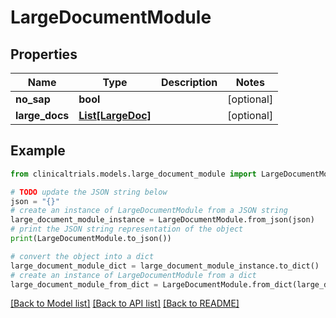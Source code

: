 # LargeDocumentModule


## Properties

Name | Type | Description | Notes
------------ | ------------- | ------------- | -------------
**no_sap** | **bool** |  | [optional] 
**large_docs** | [**List[LargeDoc]**](LargeDoc.md) |  | [optional] 

## Example

```python
from clinicaltrials.models.large_document_module import LargeDocumentModule

# TODO update the JSON string below
json = "{}"
# create an instance of LargeDocumentModule from a JSON string
large_document_module_instance = LargeDocumentModule.from_json(json)
# print the JSON string representation of the object
print(LargeDocumentModule.to_json())

# convert the object into a dict
large_document_module_dict = large_document_module_instance.to_dict()
# create an instance of LargeDocumentModule from a dict
large_document_module_from_dict = LargeDocumentModule.from_dict(large_document_module_dict)
```
[[Back to Model list]](../README.md#documentation-for-models) [[Back to API list]](../README.md#documentation-for-api-endpoints) [[Back to README]](../README.md)


